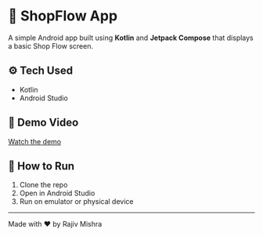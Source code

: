 # 🛒 ShopFlow App

A simple Android app built using **Kotlin** and **Jetpack Compose** that displays a basic Shop Flow screen.

## ⚙️ Tech Used
- Kotlin
- Android Studio

## 🎥 Demo Video  
[Watch the demo](DemoVideo.mp4)


## 🚀 How to Run
1. Clone the repo
2. Open in Android Studio
3. Run on emulator or physical device

---

Made with ❤️ by Rajiv Mishra
